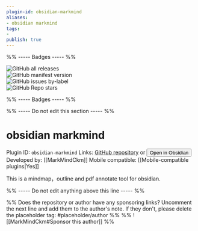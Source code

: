 ```yaml
---
plugin-id: obsidian-markmind
aliases:
- obsidian markmind
tags: 
- 
publish: true
---
```


%% ----- Badges ----- %%

![GitHub all releases](https://img.shields.io/github/downloads/MarkMindCkm/obsidian-markmind/total?color=573E7A&logo=github&style=for-the-badge)   
![GitHub manifest version](https://img.shields.io/github/manifest-json/v/MarkMindCkm/obsidian-markmind?color=573E7A&logo=github&style=for-the-badge)   
![GitHub issues by-label](https://img.shields.io/github/issues/MarkMindCkm/obsidian-markmind/help%20wanted?color=573E7A&logo=github&style=for-the-badge)   
![GitHub Repo stars](https://img.shields.io/github/stars/MarkMindCkm/obsidian-markmind?color=573E7A&logo=github&style=for-the-badge)

%% ----- Badges ----- %%

%% ----- Do not edit this section ----- %%

# obsidian markmind

Plugin ID: `obsidian-markmind`
Links: [GitHub repository](https://github.com/MarkMindCkm/obsidian-markmind) or [<button id=HH>Open in Obsidian</button>](obsidian://goto-plugin?id=obsidian-markmind)
Developed by: [[MarkMindCkm]]
Mobile compatible: [[Mobile-compatible plugins|Yes]]

This is a mindmap，outline and pdf annotate tool for obsidian.

%% ----- Do not edit anything above this line ----- %% 

%% Does the repository or author have any sponsoring links? Uncomment the next line and add them to the author's note. If they don't, please delete the placeholder tag: #placeholder/author %%
%% ![[MarkMindCkm#Sponsor this author]] %%
